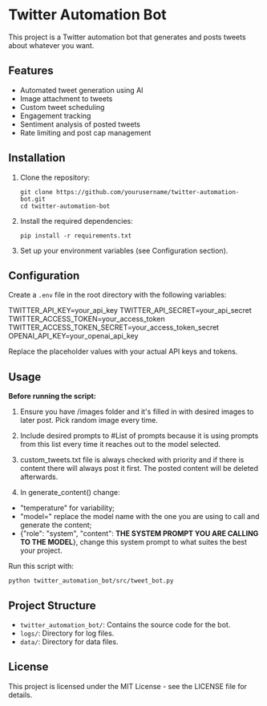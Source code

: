 # Twitter Automation Bot

This project is a Twitter automation bot that generates and posts tweets about whatever you want.

## Features

- Automated tweet generation using AI
- Image attachment to tweets
- Custom tweet scheduling
- Engagement tracking
- Sentiment analysis of posted tweets
- Rate limiting and post cap management

## Installation

1. Clone the repository:
   ```
   git clone https://github.com/yourusername/twitter-automation-bot.git
   cd twitter-automation-bot
   ```

2. Install the required dependencies:
   ```
   pip install -r requirements.txt
   ```

3. Set up your environment variables (see Configuration section).

## Configuration

Create a `.env` file in the root directory with the following variables:

TWITTER_API_KEY=your_api_key
TWITTER_API_SECRET=your_api_secret
TWITTER_ACCESS_TOKEN=your_access_token
TWITTER_ACCESS_TOKEN_SECRET=your_access_token_secret
OPENAI_API_KEY=your_openai_api_key

Replace the placeholder values with your actual API keys and tokens.

## Usage

**Before running the script:**

1. Ensure you have /images folder and it's filled in with desired images to later post. Pick random image every time.

2. Include desired prompts to #List of prompts because it is using prompts from this list every time it reaches out to the model selected.

3. custom_tweets.txt file is always checked with priority and if there is content there will always post it first. The posted content will be deleted afterwards.

4. In generate_content() change:
 - "temperature" for variability; 
- "model=" replace the model name with the one you are using to call and generate the content; 
- {"role": "system", "content": **THE SYSTEM PROMPT YOU ARE CALLING TO THE MODEL**}, change this system prompt to what suites the best your project.  

Run this script with:

```
python twitter_automation_bot/src/tweet_bot.py
```
## Project Structure

- `twitter_automation_bot/`: Contains the source code for the bot.
- `logs/`: Directory for log files.
- `data/`: Directory for data files.

## License

This project is licensed under the MIT License - see the LICENSE file for details.
